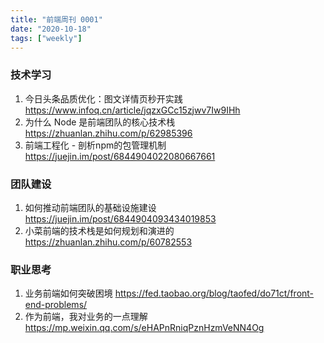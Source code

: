 ```yaml
---
title: "前端周刊 0001"
date: "2020-10-18"
tags: ["weekly"]
---
```


### 技术学习
1. 今日头条品质优化：图文详情页秒开实践 https://www.infoq.cn/article/jqzxGCc15zjwv7Iw9IHh
2. 为什么 Node 是前端团队的核心技术栈 https://zhuanlan.zhihu.com/p/62985396
3. 前端工程化 - 剖析npm的包管理机制 https://juejin.im/post/6844904022080667661

### 团队建设
1. 如何推动前端团队的基础设施建设 https://juejin.im/post/6844904093434019853
2. 小菜前端的技术栈是如何规划和演进的 https://zhuanlan.zhihu.com/p/60782553

### 职业思考
1. 业务前端如何突破困境 https://fed.taobao.org/blog/taofed/do71ct/front-end-problems/
2. 作为前端，我对业务的一点理解 https://mp.weixin.qq.com/s/eHAPnRniqPznHzmVeNN4Og
